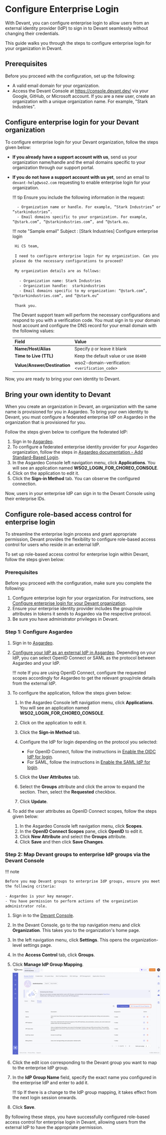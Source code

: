 # Configure Enterprise Login

With Devant, you can configure enterprise login to allow users from an external identity provider (IdP) to sign in to Devant seamlessly without changing their credentials.

This guide walks you through the steps to configure enterprise login for your organization in Devant. 


## Prerequisites 

Before you proceed with the configuration, set up the following:

- A valid email domain for your organization.
- Access the Devant Console at https://console.devant.dev/ via your Google, GitHub, or Microsoft account. If you are a new user, create an organization with a unique organization name. For example, "Stark Industries". 

## Configure enterprise login for your Devant organization

To configure enterprise login for your Devant organization, follow the steps given below:

 - **If you already have a support account with us**, send us your organization name/handle and the email domains specific to your organization through our support portal. 

 - **If you do not have a support account with us yet**, send an email to `devant-help@wso2.com` requesting to enable enterprise login for your organization. 
      
    !!! tip
        Ensure you include the following information in the request:

         - Organization name or handle. For example, “Stark Industries” or “starkindustries”.
         - Email domains specific to your organization. For example, “@stark.com”, “@starkindustries.com”, and “@stark.eu.


    !!! note "Sample email"
        Subject : [Stark Industries] Configure enterprise login
        
        Hi CS team,

        I need to configure enterprise login for my organization. Can you please do the necessary configurations to proceed?

        My organization details are as follows: 

          - Organization name: Stark Industries
          - Organization handle:  starkindustries
          - Email domains specific to my organization: “@stark.com”, “@starkindustries.com”, and “@stark.eu”

        Thank you.

    The Devant support team will perform the necessary configurations and respond to you with a verification code. You must sign in to your domain host account and configure the DNS record for your email domain with the following values:

    | **Field**                          | **Value**                                      |
    |------------------------------------|------------------------------------------------|
    | **Name/Host/Alias**                | Specify `@` or leave it blank                  |
    | **Time to Live (TTL)**             | Keep the default value or use `86400`          |
    | **Value/Answer/Destination**       | wso2-domain-verification:<`verification_code`> |


Now, you are ready to bring your own identity to Devant.

## Bring your own identity to Devant

When you create an organization in Devant, an organization with the same name is provisioned for you in Asgardeo. To bring your own identity to Devant, you must configure a federated enterprise IdP on Asgardeo in the organization that is provisioned for you.

Follow the steps given below to configure the federated IdP:

1. Sign in to [Asgardeo](https://asgardeo.io/).
2. To configure a federated enterprise identity provider for your Asgardeo organization, follow the steps in [Asgardeo documentation - Add Standard-Based Login](https://wso2.com/asgardeo/docs/guides/authentication/enterprise-login/).
3. In the Asgardeo Console left navigation menu, click **Applications**. You will see an application named **WSO2_LOGIN_FOR_CHOREO_CONSOLE**.
4. Click on the application to edit it.
5. Click the **Sign-in Method** tab. You can observe the configured connection.

Now, users in your enterprise IdP can sign in to the Devant Console using their enterprise IDs.

## Configure role-based access control for enterprise login

To streamline the enterprise login process and grant appropriate permission, Devant provides the flexibility to configure role-based access control for users who reside in an external IdP. 

To set up role-based access control for enterprise login within Devant, follow the steps given below:

### Prerequisites

Before you proceed with the configuration, make sure you complete the following:

1. Configure enterprise login for your organization. For instructions, see [Configure enterprise login for your Devant organization](#configure-enterprise-login-for-your-devant-organization). 
2. Ensure your enterprise identity provider includes the group/role attributes in tokens it sends to Asgardeo via the respective protocol.
3. Be sure you have administrator privileges in Devant.

### Step 1: Configure Asgardeo

1. Sign in to [Asgardeo](https://asgardeo.io/).
2. [Configure your IdP as an external IdP in Asgardeo](https://wso2.com/asgardeo/docs/guides/authentication/enterprise-login/). Depending on your IdP, you can select OpenID Connect or SAML as the protocol between Asgardeo and your IdP.

    !!! note
        If you are using OpenID Connect, configure the requested scopes accordingly for Asgardeo to get the relevant group/role details from the external IdP.

3. To configure the application, follow the steps given below:
    1. In the Asgardeo Console left navigation menu, click **Applications**. You will see an application named **WSO2_LOGIN_FOR_CHOREO_CONSOLE**.
    2. Click on the application to edit it.
    3. Click the **Sign-in Method** tab.
    4. Configure the IdP for login depending on the protocol you selected:
        - For OpenID Connect, follow the instructions in [Enable the OIDC IdP for login](https://wso2.com/asgardeo/docs/guides/authentication/enterprise-login/add-oidc-idp-login/#enable-the-oidc-idp-for-login).
        - For SAML, follow the instructions in [Enable the SAML IdP for login](https://wso2.com/asgardeo/docs/guides/authentication/enterprise-login/add-saml-idp-login/#enable-the-saml-idp-for-login).
            
    5. Click the **User Attributes** tab.
    6. Select the **Groups** attribute and click the arrow to expand the section. Then, select the **Requested** checkbox.
    7. Click **Update**.

4. To add the user attributes as OpenID Connect scopes, follow the steps given below:
    1. In the Asgardeo Console left navigation menu, click **Scopes**.
    2. In the **OpenID Connect Scopes** pane, click **OpenID** to edit it.
    3. Click **New Attribute** and select the **Groups** attribute.
    4. Click **Save** and then click **Save Changes**.

### Step 2: Map Devant groups to enterprise IdP groups via the Devant Console 

!!! note
    
    Before you map Devant groups to enterprise IdP groups, ensure you meet the following criteria:

    - Asgardeo is your key manager.
    - You have permission to perform actions of the organization administrator role.

1. Sign in to the [Devant Console](https://console.devant.dev/).
2. In the Devant Console, go to the top navigation menu and click **Organization**. This takes you to the organization's home page.
3. In the left navigation menu, click **Settings**. This opens the organization-level settings page. 
4. In the **Access Control** tab, click **Groups**. 
5. Click **Manage IdP Group Mapping**.
    ![Group mapping](../assets/img/administer/enterprise-login/group-mapping.png)

6. Click the edit icon corresponding to the Devant group you want to map to the enterprise IdP group.
7. In the **IdP Group Name** field, specify the exact name you configured in the enterprise IdP and enter to add it.
   
    !!! tip
        If there is a change to the IdP group mapping, it takes effect from the next login session onwards. 

8. Click **Save**. 

By following these steps, you have successfully configured role-based access control for enterprise login in Devant, allowing users from the external IdP to have the appropriate permission.
